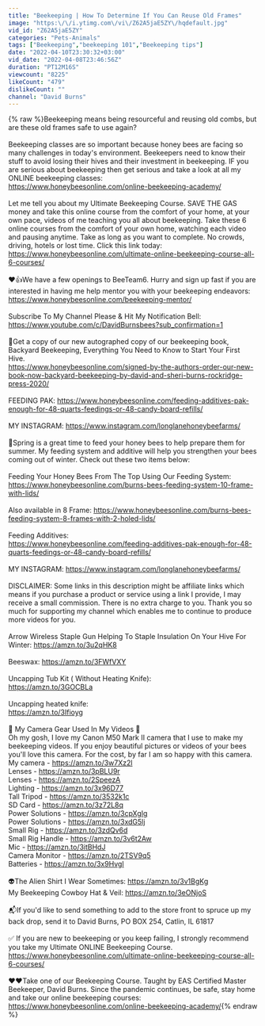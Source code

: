 ```yaml
---
title: "Beekeeping | How To Determine If You Can Reuse Old Frames"
image: "https:\/\/i.ytimg.com\/vi\/Z62A5jaE5ZY\/hqdefault.jpg"
vid_id: "Z62A5jaE5ZY"
categories: "Pets-Animals"
tags: ["Beekeeping","beekeeping 101","Beekeeping tips"]
date: "2022-04-10T23:30:32+03:00"
vid_date: "2022-04-08T23:46:56Z"
duration: "PT12M16S"
viewcount: "8225"
likeCount: "479"
dislikeCount: ""
channel: "David Burns"
---
```

{% raw %}Beekeeping means being resourceful and reusing old combs, but are these old frames safe to use again?<br /><br />Beekeeping classes are so important because honey bees are facing so many challenges in today's environment. Beekeepers need to know their stuff to avoid losing their hives and their investment in beekeeping. IF you are serious about beekeeping then get serious and take a look at all my ONLINE beekeeping classes:<br /><a rel="nofollow" target="blank" href="https://www.honeybeesonline.com/online-beekeeping-academy/">https://www.honeybeesonline.com/online-beekeeping-academy/</a><br /><br />Let me tell you about my Ultimate Beekeeping Course.  SAVE THE GAS money and take this online course from the comfort of your home, at your own pace, videos of me teaching you all about beekeeping. Take these 6 online courses from the comfort of your own home, watching each video and pausing anytime. Take as long as you want to complete. No crowds, driving, hotels or lost time. Click this link today: <a rel="nofollow" target="blank" href="https://www.honeybeesonline.com/ultimate-online-beekeeping-course-all-6-courses/">https://www.honeybeesonline.com/ultimate-online-beekeeping-course-all-6-courses/</a><br /><br />❤️👍We have a few openings to BeeTeam6. Hurry and sign up fast if you are interested in having me help mentor you with your beekeeping endeavors:<br /><a rel="nofollow" target="blank" href="https://www.honeybeesonline.com/beekeeping-mentor/">https://www.honeybeesonline.com/beekeeping-mentor/</a><br /><br />Subscribe To My Channel Please &amp; Hit My Notification Bell:<br /><a rel="nofollow" target="blank" href="https://www.youtube.com/c/DavidBurnsbees?sub_confirmation=1">https://www.youtube.com/c/DavidBurnsbees?sub_confirmation=1</a><br /><br />📘Get a copy of our new autographed copy of our beekeeping book, Backyard Beekeeping, Everything You Need to Know to Start Your First Hive.<br /><a rel="nofollow" target="blank" href="https://www.honeybeesonline.com/signed-by-the-authors-order-our-new-book-now-backyard-beekeeping-by-david-and-sheri-burns-rockridge-press-2020/">https://www.honeybeesonline.com/signed-by-the-authors-order-our-new-book-now-backyard-beekeeping-by-david-and-sheri-burns-rockridge-press-2020/</a><br /><br />FEEDING PAK: <a rel="nofollow" target="blank" href="https://www.honeybeesonline.com/feeding-additives-pak-enough-for-48-quarts-feedings-or-48-candy-board-refills/">https://www.honeybeesonline.com/feeding-additives-pak-enough-for-48-quarts-feedings-or-48-candy-board-refills/</a><br /><br />MY INSTAGRAM: <a rel="nofollow" target="blank" href="https://www.instagram.com/longlanehoneybeefarms/">https://www.instagram.com/longlanehoneybeefarms/</a><br /><br />🌹Spring is a great time to feed your honey bees to help prepare them for summer. My feeding system and additive will help you strengthen your bees coming out of winter. Check out these two items below: <br /><br />Feeding Your Honey Bees From The Top Using Our Feeding System:<br /><a rel="nofollow" target="blank" href="https://www.honeybeesonline.com/burns-bees-feeding-system-10-frame-with-lids/">https://www.honeybeesonline.com/burns-bees-feeding-system-10-frame-with-lids/</a><br /><br />Also available in 8 Frame: <a rel="nofollow" target="blank" href="https://www.honeybeesonline.com/burns-bees-feeding-system-8-frames-with-2-holed-lids/">https://www.honeybeesonline.com/burns-bees-feeding-system-8-frames-with-2-holed-lids/</a><br /><br />Feeding Additives:<br /><a rel="nofollow" target="blank" href="https://www.honeybeesonline.com/feeding-additives-pak-enough-for-48-quarts-feedings-or-48-candy-board-refills/">https://www.honeybeesonline.com/feeding-additives-pak-enough-for-48-quarts-feedings-or-48-candy-board-refills/</a><br /><br />MY INSTAGRAM: <a rel="nofollow" target="blank" href="https://www.instagram.com/longlanehoneybeefarms/">https://www.instagram.com/longlanehoneybeefarms/</a><br /><br />DISCLAIMER: Some links in this description might be affiliate links which means if you purchase a product or service using a link I provide, I may receive a small commission.  There is no extra charge to you. Thank you so much for supporting my channel which enables me to continue to produce more videos for you.<br /><br />Arrow Wireless Staple Gun Helping To Staple Insulation On Your Hive For Winter: <a rel="nofollow" target="blank" href="https://amzn.to/3u2qHK8">https://amzn.to/3u2qHK8</a><br /><br />Beeswax: <a rel="nofollow" target="blank" href="https://amzn.to/3FWfVXY">https://amzn.to/3FWfVXY</a><br /><br />Uncapping Tub Kit ( Without Heating Knife):<br /><a rel="nofollow" target="blank" href="https://amzn.to/3GOCBLa">https://amzn.to/3GOCBLa</a><br /><br />Uncapping heated knife:<br /><a rel="nofollow" target="blank" href="https://amzn.to/3Ifioyg">https://amzn.to/3Ifioyg</a><br /><br />🎥 My Camera Gear Used In My Videos 🎥<br />Oh my gosh, I love my Canon M50 Mark II camera that I use to make my beekeeping videos. If you enjoy beautiful pictures or videos of your bees you'll love this camera. For the cost, by far I am so happy with this camera.<br />My camera - <a rel="nofollow" target="blank" href="https://amzn.to/3w7Xz2l">https://amzn.to/3w7Xz2l</a><br />Lenses - <a rel="nofollow" target="blank" href="https://amzn.to/3pBLU9r">https://amzn.to/3pBLU9r</a><br />Lenses - <a rel="nofollow" target="blank" href="https://amzn.to/2SpeezA">https://amzn.to/2SpeezA</a><br />Lighting - <a rel="nofollow" target="blank" href="https://amzn.to/3x96D77">https://amzn.to/3x96D77</a><br />Tall Tripod - <a rel="nofollow" target="blank" href="https://amzn.to/3532k1c">https://amzn.to/3532k1c</a> <br />SD Card - <a rel="nofollow" target="blank" href="https://amzn.to/3z72L8q">https://amzn.to/3z72L8q</a><br />Power Solutions - <a rel="nofollow" target="blank" href="https://amzn.to/3cpXgIg">https://amzn.to/3cpXgIg</a><br />Power Solutions - <a rel="nofollow" target="blank" href="https://amzn.to/3xdG5lj">https://amzn.to/3xdG5lj</a><br />Small Rig - <a rel="nofollow" target="blank" href="https://amzn.to/3zdQv6d">https://amzn.to/3zdQv6d</a><br />Small Rig Handle - <a rel="nofollow" target="blank" href="https://amzn.to/3v6t2Aw">https://amzn.to/3v6t2Aw</a><br />Mic - <a rel="nofollow" target="blank" href="https://amzn.to/3itBHdJ">https://amzn.to/3itBHdJ</a><br />Camera Monitor - <a rel="nofollow" target="blank" href="https://amzn.to/2TSV9q5">https://amzn.to/2TSV9q5</a><br />Batteries - <a rel="nofollow" target="blank" href="https://amzn.to/3x9HvgI">https://amzn.to/3x9HvgI</a><br /><br />👽The Alien Shirt I Wear Sometimes: <a rel="nofollow" target="blank" href="https://amzn.to/3v1BgKg">https://amzn.to/3v1BgKg</a><br />My Beekeeping Cowboy Hat &amp; Veil:  <a rel="nofollow" target="blank" href="https://amzn.to/3eONjoS">https://amzn.to/3eONjoS</a><br /><br />📬If you'd like to send something to add to the store front to spruce up my back drop, send it to David Burns, PO BOX 254, Catlin, IL 61817<br /><br />✅ If you are new to beekeeping or you keep failing, I strongly recommend you take my Ultimate ONLINE Beekeeping Course. <br /><a rel="nofollow" target="blank" href="https://www.honeybeesonline.com/ultimate-online-beekeeping-course-all-6-courses/">https://www.honeybeesonline.com/ultimate-online-beekeeping-course-all-6-courses/</a><br /><br />❤️❤️Take one of our Beekeeping Course. Taught by EAS Certified Master Beekeeper, David Burns. Since the pandemic continues, be safe, stay home and take our online beekeeping courses:<br /><a rel="nofollow" target="blank" href="https://www.honeybeesonline.com/online-beekeeping-academy/">https://www.honeybeesonline.com/online-beekeeping-academy/</a>{% endraw %}
